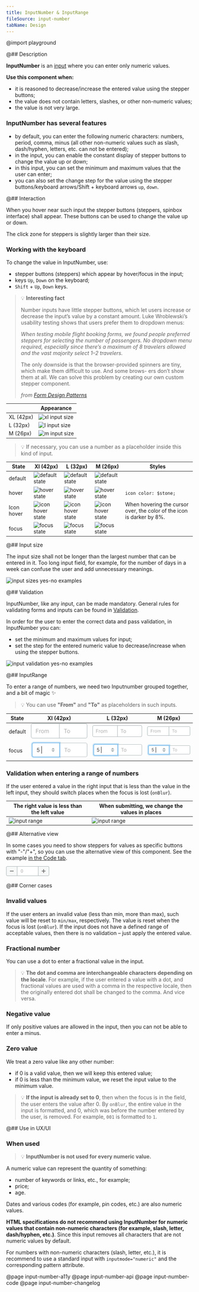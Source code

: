 ```yaml
---
title: InputNumber & InputRange
fileSource: input-number
tabName: Design
---
```


@import playground

@## Description

**InputNumber** is an [input](/components/input/) where you can enter only numeric values.

**Use this component when:**

- it is reasoned to decrease/increase the entered value using the stepper buttons;
- the value does not contain letters, slashes, or other non-numeric values;
- the value is not very large.

### InputNumber has several features

- by default, you can enter the following numeric characters: numbers, period, comma, minus (all other non-numeric values such as slash, dash/hyphen, letters, etc. can not be entered);
- in the input, you can enable the constant display of stepper buttons to change the value up or down;
- in this input, you can set the minimum and maximum values that the user can enter;
- you can also set the change step for the value using the stepper buttons/keyboard arrows/Shift + keyboard arrows `up`, `down`.

@## Interaction

When you hover near such input the stepper buttons (steppers, spinbox interface) shall appear. These buttons can be used to change the value up or down.

The click zone for steppers is slightly larger than their size.

### Working with the keyboard

To change the value in InputNumber, use:

- stepper buttons (steppers) which appear by hover/focus in the input;
- keys `Up`, `Down` on the keyboard;
- `Shift` + `Up`, `Down` keys.

> 💡 **Interesting fact**
>
> Number inputs have little stepper buttons, which let users increase or decrease the input’s value by a constant amount. Luke Wroblewski’s usability testing shows that users prefer them to dropdown menus:
>
> _When testing mobile flight booking forms, we found people preferred steppers for selecting the number of passengers. No dropdown menu required, especially since there’s a maximum of 8 travelers allowed and the vast majority select 1–2 travelers._
>
> The only downside is that the browser-provided spinners are tiny, which make them difficult to use. And some brows- ers don’t show them at all. We can solve this problem by creating our own custom stepper component.
>
> _from [Form Design Patterns](https://www.smashingmagazine.com/printed-books/form-design-patterns/)_

|           | Appearance                            |
| --------- | ------------------------------------- |
| XL (42px) | ![xl input size](static/xl-sizes.png) |
| L (32px)  | ![l input size](static/l-sizes.png)   |
| M (26px)  | ![m input size](static/m-sizes.png)   |

> 💡 If necessary, you can use a number as a placeholder inside this kind of input.

| State      | Xl (42px)                                     | L (32px)                                     | M (26px)                                     | Styles                                                                |
| ---------- | --------------------------------------------- | -------------------------------------------- | -------------------------------------------- | --------------------------------------------------------------------- |
| default    | ![default state](static/xl-placeholder.png)   | ![default state](static/l-placeholder.png)   | ![default state](static/m-placeholder.png)   |                                                                       |
| hover      | ![hover state](static/xl-hover.png)           | ![hover state](static/l-hover.png)           | ![hover state](static/m-hover.png)           | `icon color: $stone;`                                                 |
| Icon hover | ![icon hover state](static/xl-icon-hover.png) | ![icon hover state](static/l-icon-hover.png) | ![icon hover state](static/m-icon-hover.png) | When hovering the cursor over, the color of the icon is darker by 8%. |
| focus      | ![focus state](static/xl-focus.png)           | ![focus state](static/l-focus.png)           | ![focus state](static/m-focus.png)           |                                                                       |

@## Input size

The input size shall not be longer than the largest number that can be entered in it. Too long input field, for example, for the number of days in a week can confuse the user and add unnecessary meanings.

![input sizes yes-no examples](static/size-yes-no.png)

@## Validation

InputNumber, like any input, can be made mandatory. General rules for validating forms and inputs can be found in [Validation](/patterns/validation-form/).

In order for the user to enter the correct data and pass validation, in InputNumber you can:

- set the minimum and maximum values for input;
- set the step for the entered numeric value to decrease/increase when using the stepper buttons.

![input validation yes-no examples](static/validation-yes-no.png)

@## InputRange

To enter a range of numbers, we need two Inputnumber grouped together, and a bit of magic ✨

> 💡 You can use **"From"** and **"To"** as placeholders in such inputs.

| State   | Xl (42px)                                                 | L (32px)                                                 | M (26px)                                                 |
| ------- | --------------------------------------------------------- | -------------------------------------------------------- | -------------------------------------------------------- |
| default | ![default state input range](static/xl-range-default.png) | ![default state input range](static/l-range-default.png) | ![default state input range](static/m-range-default.png) |
| focus   | ![focus state input range](static/xl-range-focus.png)     | ![default state input range](static/l-range.png)         | ![default state input range](static/m-range.png)         |

### Validation when entering a range of numbers

If the user entered a value in the right input that is less than the value in the left input, they should switch places when the focus is lost (`onBlur`).

| The right value is less than the left value | When submitting, we change the values in places |
| ------------------------------------------- | ----------------------------------------------- |
| ![input range](static/range-1.png)          | ![input range](static/range-2.png)              |

@## Alternative view

In some cases you need to show steppers for values as specific buttons with "-"/"+", so you can use the alternative view of this component. See the example [in the Code tab](/components/input-number/input-number-code/#a22257).

![Alternative view](static/alternative.png)

@## Corner cases

### Invalid values

If the user enters an invalid value (less than min, more than max), such value will be reset to `min/max`, respectively. The value is reset when the focus is lost (`onBlur`). If the input does not have a defined range of acceptable values, then there is no validation – just apply the entered value.

### Fractional number

You can use a dot to enter a fractional value in the input.

> 💡 **The dot and comma are interchangeable characters depending on the locale**. For example, if the user entered a value with a dot, and fractional values are used with a comma in the respective locale, then the originally entered dot shall be changed to the comma. And vice versa.

### Negative value

If only positive values are allowed in the input, then you can not be able to enter a minus.

### Zero value

We treat a zero value like any other number:

- if 0 is a valid value, then we will keep this entered value;
- if 0 is less than the minimum value, we reset the input value to the minimum value.

> 💡 **If the input is already set to 0**, then when the focus is in the field, the user enters the value after 0. By `onBlur`, the entire value in the input is formatted, and 0, which was before the number entered by the user, is removed. For example, `001` is formatted to `1`.

@## Use in UX/UI

### When used

> 💡 **InputNumber is not used for every numeric value.**

A numeric value can represent the quantity of something:

- number of keywords or links, etc., for example;
- price;
- age.

Dates and various codes (for example, pin codes, etc.) are also numeric values.

**HTML specifications do not recommend using InputNumber for numeric values that contain non-numeric characters (for example, slash, letter, dash/hyphen, etc.)**. Since this input removes all characters that are not numeric values by default.

For numbers with non-numeric characters (slash, letter, etc.), it is recommend to use a standard input with `inputmode="numeric"` and the corresponding pattern attribute.

@page input-number-a11y
@page input-number-api
@page input-number-code
@page input-number-changelog
